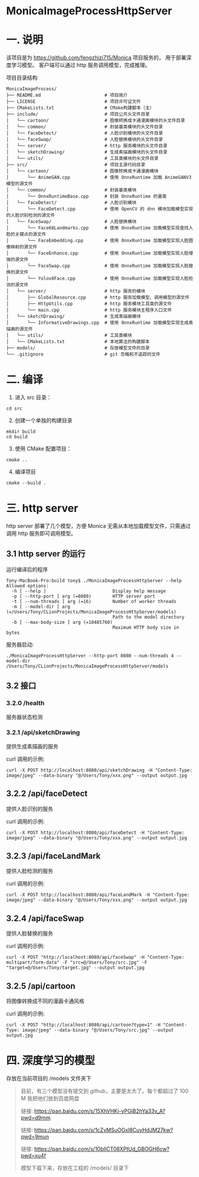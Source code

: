 # MonicaImageProcessHttpServer


# 一. 说明
该项目是为 https://github.com/fengzhizi715/Monica 项目服务的， 用于部署深度学习模型。
客户端可以通过 http 服务调用模型，完成推理。


项目目录结构

```
MonicaImageProcess/
├── README.md                        # 项目简介
├── LICENSE                          # 项目许可证文件
├── CMakeLists.txt                   # CMake构建脚本（主）
├── include/                         # 项目公共头文件目录
│   └── cartoon/                     # 图像转换成卡通漫画模块的头文件目录
│   └── common/                      # 封装基类模块的头文件目录
│   └── faceDetect/                  # 人脸识别模块的头文件目录
│   └── faceSwap/                    # 人脸替换模块的头文件目录
│   └── server/                      # http 服务模块的头文件目录
│   └── sketchDrawing/               # 生成素描画模块的头文件目录
│   └── utils/                       # 工具类模块的头文件目录
├── src/                             # 项目主源代码目录
│   └── cartoon/                     # 图像转换成卡通漫画模块
│       └── AnimeGAN.cpp             # 使用 OnnxRuntime 加载 AnimeGANV3 模型的源文件
│   └── common/                      # 封装基类模块
│       └── OnnxRuntimeBase.cpp      # 封装 OnnxRuntime 的基类
│   └── faceDetect/                  # 人脸识别模块
│       └── FaceDetect.cpp           # 使用 OpenCV 的 dnn 模块加载模型实现的人脸识别检测的源文件
│   └── faceSwap/                    # 人脸替换模块
│       └── Face68Landmarks.cpp      # 使用 OnnxRuntime 加载模型实现查找人脸的关键点的源文件
│       └── FaceEmbedding.cpp        # 使用 OnnxRuntime 加载模型实现人脸图像映射的源文件
│       └── FaceEnhance.cpp          # 使用 OnnxRuntime 加载模型实现人脸增强的源文件
│       └── FaceSwap.cpp             # 使用 OnnxRuntime 加载模型实现人脸替换的源文件
│       └── Yolov8Face.cpp           # 使用 OnnxRuntime 加载模型实现人脸检测的源文件
│   └── server/                      # http 服务的模块
│       ├── GlobalResource.cpp       # http 服务加载模型、调用模型的源文件
│       ├── HttpUtils.cpp            # http 服务模块工具类的源文件
│       └── main.cpp                 # http 服务模块主程序入口文件
│   └── sketchDrawing/               # 生成素描画模块
│       └── InformativeDrawings.cpp  # 使用 OnnxRuntime 加载模型实现生成素描画的源文件
│   └── utils/                       # 工具类模块
│   └── CMakeLists.txt               # 本地算法的构建脚本
├── models/                          # 存放模型文件的目录
└── .gitignore                       # git 忽略和不追踪的文件
```


# 二. 编译

1. 进入 src 目录：
```
cd src
```

2. 创建一个单独的构建目录
```
mkdir build
cd build
```

3. 使用 CMake 配置项目：
```
cmake ..
```

4. 编译项目
```
cmake --build .
```

# 三. http server

http server 部署了几个模型，方便 Monica 无需从本地加载模型文件，只需通过调用 http 服务即可调用模型。

## 3.1 http server 的运行
运行编译后的程序

```
Tony-MacBook-Pro:build tony$ ./MonicaImageProcessHttpServer --help
Allowed options:
  -h [ --help ]                         Display help message
  -p [ --http-port ] arg (=8080)        HTTP server port
  -t [ --num-threads ] arg (=16)        Number of worker threads
  -m [ --model-dir ] arg (=/Users/Tony/CLionProjects/MonicaImageProcessHttpServer/models)
                                        Path to the model directory
  -b [ --max-body-size ] arg (=10485760)
                                        Maximum HTTP body size in bytes
```

服务器启动:
```
./MonicaImageProcessHttpServer --http-port 8080 --num-threads 4 --model-dir /Users/Tony/CLionProjects/MonicaImageProcessHttpServer/models
```

## 3.2 接口

### 3.2.0 /health
服务器状态检测

### 3.2.1 /api/sketchDrawing
提供生成素描画的服务

curl 调用的示例:
```
curl -X POST http://localhost:8080/api/sketchDrawing -H "Content-Type: image/jpeg" --data-binary "@/Users/Tony/xxx.png" --output output.jpg
```

## 3.2.2 /api/faceDetect
提供人脸识别的服务

curl 调用的示例:
```
curl -X POST http://localhost:8080/api/faceDetect -H "Content-Type: image/jpeg" --data-binary "@/Users/Tony/xxx.png" --output output.jpg
```

## 3.2.3 /api/faceLandMark
提供人脸检测的服务

curl 调用的示例:
```
curl -X POST http://localhost:8080/api/faceLandMark -H "Content-Type: image/jpeg" --data-binary "@/Users/Tony/xxx.png" --output output.jpg
```

## 3.2.4 /api/faceSwap
提供人脸替换的服务

curl 调用的示例:
```
curl -X POST "http://localhost:8080/api/faceSwap" -H "Content-Type: multipart/form-data" -F "src=@/Users/Tony/src.jpg" -F "target=@/Users/Tony/target.jpg" --output output.jpg
```


## 3.2.5 /api/cartoon
将图像转换成不同的漫画卡通风格

curl 调用的示例:
```
curl -X POST "http://localhost:8080/api/cartoon?type=1" -H "Content-Type: image/jpeg" --data-binary "@/Users/Tony/src.jpg" --output output.jpg
```

# 四. 深度学习的模型
存放在当前项目的 /models 文件夹下

> 目前，有三个模型没有提交到 github，主要是太大了。每个都超过了 100 M 我把他们放到百度网盘
>
> 链接: https://pan.baidu.com/s/15XhVHKi-vPGjB2hYa33v_A?pwd=d9mm
>
> 链接: https://pan.baidu.com/s/1cZvMSuOGxl8CuyHdJM27kw?pwd=9mun
>
> 链接: https://pan.baidu.com/s/10bIlCT08XPtUd_GBOGH6cw?pwd=xu4f
>
> 模型下载下来，存放在工程的 /models/ 目录下